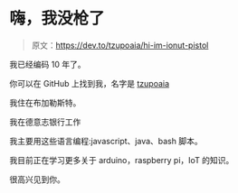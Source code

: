 # 嗨，我没枪了

> 原文：<https://dev.to/tzupoaia/hi-im-ionut-pistol>

我已经编码 10 年了。

你可以在 GitHub 上找到我，名字是 [tzupoaia](https://github.com/tzupoaia)

我住在布加勒斯特。

我在德意志银行工作

我主要用这些语言编程:javascript、java、bash 脚本。

我目前正在学习更多关于 arduino，raspberry pi，IoT 的知识。

很高兴见到你。
